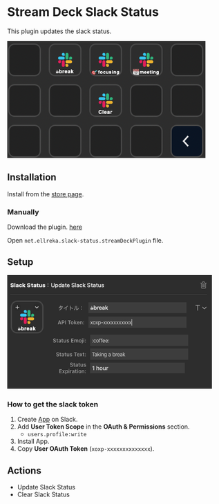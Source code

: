 # Stream Deck Slack Status

This plugin updates the slack status.

![screenshot](./images/image2.png)

## Installation

Install from the [store page](https://apps.elgato.com/plugins/net.ellreka.slack-status).

### Manually

Download the plugin. [here](https://github.com/ellreka/streamdeck-slack-status/tree/main/Release)

Open `net.ellreka.slack-status.streamDeckPlugin` file.

## Setup

![screenshot](./images/image1.png)

### How to get the slack token

1. Create [App](https://api.slack.com/apps) on Slack.
2. Add **User Token Scope** in the **OAuth & Permissions** section.
   - `users.profile:write`
3. Install App.
4. Copy **User OAuth Token** (`xoxp-xxxxxxxxxxxxxx`).

## Actions

- Update Slack Status
- Clear Slack Status
